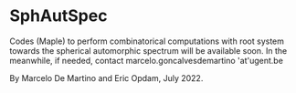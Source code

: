 # SphAutSpec
Codes (Maple) to perform combinatorical computations with root system towards the spherical automorphic spectrum will be available soon.
In the meanwhile, if needed, contact marcelo.goncalvesdemartino 'at'ugent.be

By Marcelo De Martino and Eric Opdam, July 2022.
